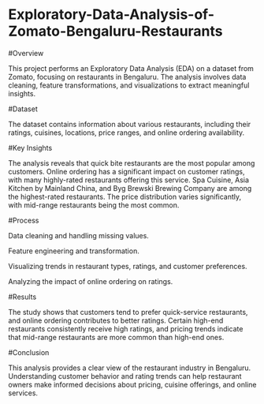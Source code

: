 # Exploratory-Data-Analysis-of-Zomato-Bengaluru-Restaurants

#Overview

This project performs an Exploratory Data Analysis (EDA) on a dataset from Zomato, focusing on restaurants in Bengaluru. The analysis involves data cleaning, feature transformations, and visualizations to extract meaningful insights.

#Dataset

The dataset contains information about various restaurants, including their ratings, cuisines, locations, price ranges, and online ordering availability.

#Key Insights

The analysis reveals that quick bite restaurants are the most popular among customers. Online ordering has a significant impact on customer ratings, with many highly-rated restaurants offering this service. Spa Cuisine, Asia Kitchen by Mainland China, and Byg Brewski Brewing Company are among the highest-rated restaurants. The price distribution varies significantly, with mid-range restaurants being the most common.

#Process

Data cleaning and handling missing values.

Feature engineering and transformation.

Visualizing trends in restaurant types, ratings, and customer preferences.

Analyzing the impact of online ordering on ratings.

#Results

The study shows that customers tend to prefer quick-service restaurants, and online ordering contributes to better ratings. Certain high-end restaurants consistently receive high ratings, and pricing trends indicate that mid-range restaurants are more common than high-end ones.

#Conclusion

This analysis provides a clear view of the restaurant industry in Bengaluru. Understanding customer behavior and rating trends can help restaurant owners make informed decisions about pricing, cuisine offerings, and online services.
